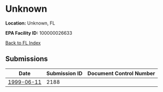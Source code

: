 # Unknown

**Location:** Unknown, FL

**EPA Facility ID:** 100000026633

[Back to FL Index](../../index.md)

## Submissions

| Date | Submission ID | Document Control Number |
|------|--------------|-------------------------|
| [1999-06-11](submissions/2188.md) | 2188 |  |
